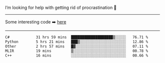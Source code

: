 I’m looking for help with getting rid of procrastination 🤔

-----

Some interesting code :arrow_right: [here](https://github.com/zhen8838/playground)

-----

<!--START_SECTION:waka-->

```txt
C#            31 hrs 59 mins  ███████████████████▒░░░░░   76.71 %
Python        5 hrs 21 mins   ███▒░░░░░░░░░░░░░░░░░░░░░   12.86 %
Other         2 hrs 57 mins   █▓░░░░░░░░░░░░░░░░░░░░░░░   07.11 %
MLIR          19 mins         ▒░░░░░░░░░░░░░░░░░░░░░░░░   00.78 %
C++           16 mins         ░░░░░░░░░░░░░░░░░░░░░░░░░   00.66 %
```

<!--END_SECTION:waka-->

<!--
**zhen8838/zhen8838** is a ✨ _special_ ✨ repository because its `README.md` (this file) appears on your GitHub profile.

Here are some ideas to get you started:

- 🔭 I’m currently working on ...
- 🌱 I’m currently learning ...
- 👯 I’m looking to collaborate on ...
 ...
- 💬 Ask me about ...
- 📫 How to reach me: ...
- 😄 Pronouns: ...
- ⚡ Fun fact: ...
-->
